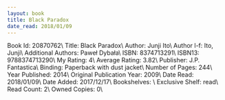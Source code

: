 ```yaml
---
layout: book
title: Black Paradox
date_read: 2018/01/09
---
```


Book Id: 20870762\ 
Title: Black Paradox\ 
Author: Junji Ito\ 
Author l-f: Ito, Junji\ 
Additional Authors: Paweł Dybała\ 
ISBN: 8374713291\ 
ISBN13: 9788374713290\ 
My Rating: 4\ 
Average Rating: 3.82\ 
Publisher:  J.P. Fantastica\ 
Binding: Paperback with dust jacket\ 
Number of Pages: 244\ 
Year Published: 2014\ 
Original Publication Year: 2009\ 
Date Read: 2018/01/09\ 
Date Added: 2017/12/17\ 
Bookshelves: \ 
Exclusive Shelf: read\ 
Read Count: 2\ 
Owned Copies: 0\ 

